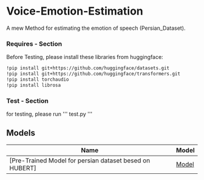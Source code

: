 # Voice-Emotion-Estimation
A mew Method for estimating the emotion of speech (Persian_Dataset). 



### Requires - Section
Before Testing, please install these libraries from huggingface:


```bash
!pip install git+https://github.com/huggingface/datasets.git
!pip install git+https://github.com/huggingface/transformers.git
!pip install torchaudio
!pip install librosa
```


### Test - Section
for testing, please run ''' test.py '''


## Models

| Name                                                                                                                      | Model                                                                                                                                           |
|------------------------------------------------------------------------------------------------------------------------------|-------------------------------------------------------------------------------------------------------------------------------------------------|
| [Pre-Trained Model for persian dataset besed on HUBERT]          | [Model](https://huggingface.co/m3hrdadfi/wav2vec2-xlsr-persian-speech-emotion-recognition)         |   |
